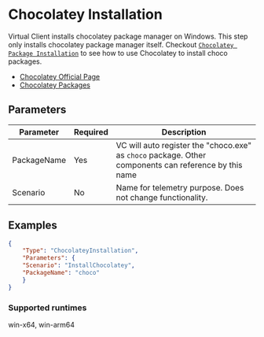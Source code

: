 ﻿---
id: chocolatey
---

# Chocolatey Installation
Virtual Client installs chocolatey package manager on Windows. This step only installs chocolatey package manager itself. Checkout [`Chocolatey Package Installation`](./chocolatey-package.md) to see how to use Chocolatey to install choco packages.

- [Chocolatey Official Page](https://chocolatey.org/)
- [Chocolatey Packages](https://community.chocolatey.org/packages)

## Parameters
| **Parameter** | **Required** | **Description**                                                                                                 |
|---------------|--------------|-----------------------------------------------------------------------------------------------------------------|
| PackageName   | Yes          | VC will auto register the "choco.exe" as `choco` package. Other components can reference by this name           |
| Scenario      | No           | Name for telemetry purpose. Does not change functionality.                                                      |


## Examples
```json
{
    "Type": "ChocolateyInstallation",
    "Parameters": {
    "Scenario": "InstallChocolatey",
    "PackageName": "choco"
    }
}
```


### Supported runtimes
win-x64, win-arm64